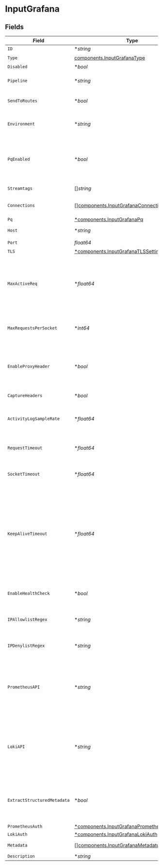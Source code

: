 # InputGrafana


## Fields

| Field                                                                                                                                                                                                                                                                                                                                                                                                           | Type                                                                                                                                                                                                                                                                                                                                                                                                            | Required                                                                                                                                                                                                                                                                                                                                                                                                        | Description                                                                                                                                                                                                                                                                                                                                                                                                     |
| --------------------------------------------------------------------------------------------------------------------------------------------------------------------------------------------------------------------------------------------------------------------------------------------------------------------------------------------------------------------------------------------------------------- | --------------------------------------------------------------------------------------------------------------------------------------------------------------------------------------------------------------------------------------------------------------------------------------------------------------------------------------------------------------------------------------------------------------- | --------------------------------------------------------------------------------------------------------------------------------------------------------------------------------------------------------------------------------------------------------------------------------------------------------------------------------------------------------------------------------------------------------------- | --------------------------------------------------------------------------------------------------------------------------------------------------------------------------------------------------------------------------------------------------------------------------------------------------------------------------------------------------------------------------------------------------------------- |
| `ID`                                                                                                                                                                                                                                                                                                                                                                                                            | **string*                                                                                                                                                                                                                                                                                                                                                                                                       | :heavy_minus_sign:                                                                                                                                                                                                                                                                                                                                                                                              | Unique ID for this input                                                                                                                                                                                                                                                                                                                                                                                        |
| `Type`                                                                                                                                                                                                                                                                                                                                                                                                          | [components.InputGrafanaType](../../models/components/inputgrafanatype.md)                                                                                                                                                                                                                                                                                                                                      | :heavy_check_mark:                                                                                                                                                                                                                                                                                                                                                                                              | N/A                                                                                                                                                                                                                                                                                                                                                                                                             |
| `Disabled`                                                                                                                                                                                                                                                                                                                                                                                                      | **bool*                                                                                                                                                                                                                                                                                                                                                                                                         | :heavy_minus_sign:                                                                                                                                                                                                                                                                                                                                                                                              | N/A                                                                                                                                                                                                                                                                                                                                                                                                             |
| `Pipeline`                                                                                                                                                                                                                                                                                                                                                                                                      | **string*                                                                                                                                                                                                                                                                                                                                                                                                       | :heavy_minus_sign:                                                                                                                                                                                                                                                                                                                                                                                              | Pipeline to process data from this Source before sending it through the Routes                                                                                                                                                                                                                                                                                                                                  |
| `SendToRoutes`                                                                                                                                                                                                                                                                                                                                                                                                  | **bool*                                                                                                                                                                                                                                                                                                                                                                                                         | :heavy_minus_sign:                                                                                                                                                                                                                                                                                                                                                                                              | Select whether to send data to Routes, or directly to Destinations.                                                                                                                                                                                                                                                                                                                                             |
| `Environment`                                                                                                                                                                                                                                                                                                                                                                                                   | **string*                                                                                                                                                                                                                                                                                                                                                                                                       | :heavy_minus_sign:                                                                                                                                                                                                                                                                                                                                                                                              | Optionally, enable this config only on a specified Git branch. If empty, will be enabled everywhere.                                                                                                                                                                                                                                                                                                            |
| `PqEnabled`                                                                                                                                                                                                                                                                                                                                                                                                     | **bool*                                                                                                                                                                                                                                                                                                                                                                                                         | :heavy_minus_sign:                                                                                                                                                                                                                                                                                                                                                                                              | Use a disk queue to minimize data loss when connected services block. See [Cribl Docs](https://docs.cribl.io/stream/persistent-queues) for PQ defaults (Cribl-managed Cloud Workers) and configuration options (on-prem and hybrid Workers).                                                                                                                                                                    |
| `Streamtags`                                                                                                                                                                                                                                                                                                                                                                                                    | []*string*                                                                                                                                                                                                                                                                                                                                                                                                      | :heavy_minus_sign:                                                                                                                                                                                                                                                                                                                                                                                              | Tags for filtering and grouping in @{product}                                                                                                                                                                                                                                                                                                                                                                   |
| `Connections`                                                                                                                                                                                                                                                                                                                                                                                                   | [][components.InputGrafanaConnection](../../models/components/inputgrafanaconnection.md)                                                                                                                                                                                                                                                                                                                        | :heavy_minus_sign:                                                                                                                                                                                                                                                                                                                                                                                              | Direct connections to Destinations, and optionally via a Pipeline or a Pack                                                                                                                                                                                                                                                                                                                                     |
| `Pq`                                                                                                                                                                                                                                                                                                                                                                                                            | [*components.InputGrafanaPq](../../models/components/inputgrafanapq.md)                                                                                                                                                                                                                                                                                                                                         | :heavy_minus_sign:                                                                                                                                                                                                                                                                                                                                                                                              | N/A                                                                                                                                                                                                                                                                                                                                                                                                             |
| `Host`                                                                                                                                                                                                                                                                                                                                                                                                          | **string*                                                                                                                                                                                                                                                                                                                                                                                                       | :heavy_minus_sign:                                                                                                                                                                                                                                                                                                                                                                                              | Address to bind on. Defaults to 0.0.0.0 (all addresses).                                                                                                                                                                                                                                                                                                                                                        |
| `Port`                                                                                                                                                                                                                                                                                                                                                                                                          | *float64*                                                                                                                                                                                                                                                                                                                                                                                                       | :heavy_check_mark:                                                                                                                                                                                                                                                                                                                                                                                              | Port to listen on                                                                                                                                                                                                                                                                                                                                                                                               |
| `TLS`                                                                                                                                                                                                                                                                                                                                                                                                           | [*components.InputGrafanaTLSSettingsServerSide](../../models/components/inputgrafanatlssettingsserverside.md)                                                                                                                                                                                                                                                                                                   | :heavy_minus_sign:                                                                                                                                                                                                                                                                                                                                                                                              | N/A                                                                                                                                                                                                                                                                                                                                                                                                             |
| `MaxActiveReq`                                                                                                                                                                                                                                                                                                                                                                                                  | **float64*                                                                                                                                                                                                                                                                                                                                                                                                      | :heavy_minus_sign:                                                                                                                                                                                                                                                                                                                                                                                              | Maximum number of active requests allowed per Worker Process. Set to 0 for unlimited. Caution: Increasing the limit above the default value, or setting it to unlimited, may degrade performance and reduce throughput.                                                                                                                                                                                         |
| `MaxRequestsPerSocket`                                                                                                                                                                                                                                                                                                                                                                                          | **int64*                                                                                                                                                                                                                                                                                                                                                                                                        | :heavy_minus_sign:                                                                                                                                                                                                                                                                                                                                                                                              | Maximum number of requests per socket before @{product} instructs the client to close the connection. Default is 0 (unlimited).                                                                                                                                                                                                                                                                                 |
| `EnableProxyHeader`                                                                                                                                                                                                                                                                                                                                                                                             | **bool*                                                                                                                                                                                                                                                                                                                                                                                                         | :heavy_minus_sign:                                                                                                                                                                                                                                                                                                                                                                                              | Extract the client IP and port from PROXY protocol v1/v2. When enabled, the X-Forwarded-For header is ignored. Disable to use the X-Forwarded-For header for client IP extraction.                                                                                                                                                                                                                              |
| `CaptureHeaders`                                                                                                                                                                                                                                                                                                                                                                                                | **bool*                                                                                                                                                                                                                                                                                                                                                                                                         | :heavy_minus_sign:                                                                                                                                                                                                                                                                                                                                                                                              | Add request headers to events, in the __headers field                                                                                                                                                                                                                                                                                                                                                           |
| `ActivityLogSampleRate`                                                                                                                                                                                                                                                                                                                                                                                         | **float64*                                                                                                                                                                                                                                                                                                                                                                                                      | :heavy_minus_sign:                                                                                                                                                                                                                                                                                                                                                                                              | How often request activity is logged at the `info` level. A value of 1 would log every request, 10 every 10th request, etc.                                                                                                                                                                                                                                                                                     |
| `RequestTimeout`                                                                                                                                                                                                                                                                                                                                                                                                | **float64*                                                                                                                                                                                                                                                                                                                                                                                                      | :heavy_minus_sign:                                                                                                                                                                                                                                                                                                                                                                                              | How long to wait for an incoming request to complete before aborting it. Use 0 to disable.                                                                                                                                                                                                                                                                                                                      |
| `SocketTimeout`                                                                                                                                                                                                                                                                                                                                                                                                 | **float64*                                                                                                                                                                                                                                                                                                                                                                                                      | :heavy_minus_sign:                                                                                                                                                                                                                                                                                                                                                                                              | How long @{product} should wait before assuming that an inactive socket has timed out. To wait forever, set to 0.                                                                                                                                                                                                                                                                                               |
| `KeepAliveTimeout`                                                                                                                                                                                                                                                                                                                                                                                              | **float64*                                                                                                                                                                                                                                                                                                                                                                                                      | :heavy_minus_sign:                                                                                                                                                                                                                                                                                                                                                                                              | Maximum time to wait for additional data, after the last response was sent, before closing a socket connection. This can be very useful when Grafana Agent remote write's request frequency is high so, reusing connections, would help mitigating the cost of creating a new connection per request. Note that Grafana Agent's embedded Prometheus would attempt to keep connections open for up to 5 minutes. |
| `EnableHealthCheck`                                                                                                                                                                                                                                                                                                                                                                                             | **bool*                                                                                                                                                                                                                                                                                                                                                                                                         | :heavy_minus_sign:                                                                                                                                                                                                                                                                                                                                                                                              | Expose the /cribl_health endpoint, which returns 200 OK when this Source is healthy                                                                                                                                                                                                                                                                                                                             |
| `IPAllowlistRegex`                                                                                                                                                                                                                                                                                                                                                                                              | **string*                                                                                                                                                                                                                                                                                                                                                                                                       | :heavy_minus_sign:                                                                                                                                                                                                                                                                                                                                                                                              | Messages from matched IP addresses will be processed, unless also matched by the denylist                                                                                                                                                                                                                                                                                                                       |
| `IPDenylistRegex`                                                                                                                                                                                                                                                                                                                                                                                               | **string*                                                                                                                                                                                                                                                                                                                                                                                                       | :heavy_minus_sign:                                                                                                                                                                                                                                                                                                                                                                                              | Messages from matched IP addresses will be ignored. This takes precedence over the allowlist.                                                                                                                                                                                                                                                                                                                   |
| `PrometheusAPI`                                                                                                                                                                                                                                                                                                                                                                                                 | **string*                                                                                                                                                                                                                                                                                                                                                                                                       | :heavy_minus_sign:                                                                                                                                                                                                                                                                                                                                                                                              | Absolute path on which to listen for Grafana Agent's Remote Write requests. Defaults to /api/prom/push, which will expand as: 'http://<your‑upstream‑URL>:<your‑port>/api/prom/push'. Either this field or 'Logs API endpoint' must be configured.                                                                                                                                                              |
| `LokiAPI`                                                                                                                                                                                                                                                                                                                                                                                                       | **string*                                                                                                                                                                                                                                                                                                                                                                                                       | :heavy_minus_sign:                                                                                                                                                                                                                                                                                                                                                                                              | Absolute path on which to listen for Loki logs requests. Defaults to /loki/api/v1/push, which will (in this example) expand as: 'http://<your‑upstream‑URL>:<your‑port>/loki/api/v1/push'. Either this field or 'Remote Write API endpoint' must be configured.                                                                                                                                                 |
| `ExtractStructuredMetadata`                                                                                                                                                                                                                                                                                                                                                                                     | **bool*                                                                                                                                                                                                                                                                                                                                                                                                         | :heavy_minus_sign:                                                                                                                                                                                                                                                                                                                                                                                              | Extract structured metadata from the Loki 3.5.3+ format and place it in the __structuredMetadata field. When disabled, uses legacy Loki parsing for backward compatibility.                                                                                                                                                                                                                                     |
| `PrometheusAuth`                                                                                                                                                                                                                                                                                                                                                                                                | [*components.InputGrafanaPrometheusAuth](../../models/components/inputgrafanaprometheusauth.md)                                                                                                                                                                                                                                                                                                                 | :heavy_minus_sign:                                                                                                                                                                                                                                                                                                                                                                                              | N/A                                                                                                                                                                                                                                                                                                                                                                                                             |
| `LokiAuth`                                                                                                                                                                                                                                                                                                                                                                                                      | [*components.InputGrafanaLokiAuth](../../models/components/inputgrafanalokiauth.md)                                                                                                                                                                                                                                                                                                                             | :heavy_minus_sign:                                                                                                                                                                                                                                                                                                                                                                                              | N/A                                                                                                                                                                                                                                                                                                                                                                                                             |
| `Metadata`                                                                                                                                                                                                                                                                                                                                                                                                      | [][components.InputGrafanaMetadatum](../../models/components/inputgrafanametadatum.md)                                                                                                                                                                                                                                                                                                                          | :heavy_minus_sign:                                                                                                                                                                                                                                                                                                                                                                                              | Fields to add to events from this input                                                                                                                                                                                                                                                                                                                                                                         |
| `Description`                                                                                                                                                                                                                                                                                                                                                                                                   | **string*                                                                                                                                                                                                                                                                                                                                                                                                       | :heavy_minus_sign:                                                                                                                                                                                                                                                                                                                                                                                              | N/A                                                                                                                                                                                                                                                                                                                                                                                                             |